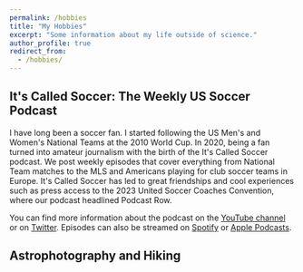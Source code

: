 ```yaml
---
permalink: /hobbies
title: "My Hobbies"
excerpt: "Some information about my life outside of science."
author_profile: true
redirect_from: 
  - /hobbies/
---
```


It's Called Soccer: The Weekly US Soccer Podcast
-----

I have long been a soccer fan. I started following the US Men's and Women's National Teams at the 2010 World Cup. In 2020, being a fan turned into amateur journalism with the birth of the It's Called Soccer podcast. We post weekly episodes that cover everything from National Team matches to the MLS and Americans playing for club soccer teams in Europe. It's Called Soccer has led to great friendships and cool experiences such as press access to the 2023 United Soccer Coaches Convention, where our podcast headlined Podcast Row.

You can find more information about the podcast on the [YouTube channel](https://www.youtube.com/@ItsCalledSoccer) or on [Twitter](https://twitter.com/ItsCalledSocPod). Episodes can also be streamed on [Spotify](https://open.spotify.com/show/0JMA10DbC6YoaTyT0mXZai?si=59144efa4fc4491b) or [Apple Podcasts](https://podcasts.apple.com/us/podcast/its-called-soccer-the-weekly-us-soccer-show/id1571302680).

Astrophotography and Hiking
-----




